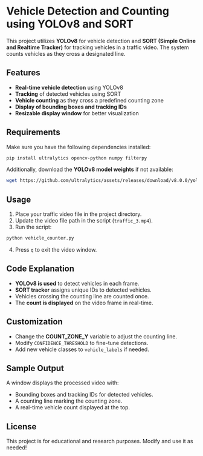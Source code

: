 # Vehicle Detection and Counting using YOLOv8 and SORT

This project utilizes **YOLOv8** for vehicle detection and **SORT (Simple Online and Realtime Tracker)** for tracking vehicles in a traffic video. The system counts vehicles as they cross a designated line.

## Features
- **Real-time vehicle detection** using YOLOv8
- **Tracking** of detected vehicles using SORT
- **Vehicle counting** as they cross a predefined counting zone
- **Display of bounding boxes and tracking IDs**
- **Resizable display window** for better visualization

## Requirements
Make sure you have the following dependencies installed:

```bash
pip install ultralytics opencv-python numpy filterpy
```

Additionally, download the **YOLOv8 model weights** if not available:

```bash
wget https://github.com/ultralytics/assets/releases/download/v8.0.0/yolov8s.pt
```

## Usage
1. Place your traffic video file in the project directory.
2. Update the video file path in the script (`traffic_3.mp4`).
3. Run the script:

```bash
python vehicle_counter.py
```

4. Press `q` to exit the video window.

## Code Explanation
- **YOLOv8 is used** to detect vehicles in each frame.
- **SORT tracker** assigns unique IDs to detected vehicles.
- Vehicles crossing the counting line are counted once.
- The **count is displayed** on the video frame in real-time.

## Customization
- Change the **COUNT_ZONE_Y** variable to adjust the counting line.
- Modify `CONFIDENCE_THRESHOLD` to fine-tune detections.
- Add new vehicle classes to `vehicle_labels` if needed.

## Sample Output
A window displays the processed video with:
- Bounding boxes and tracking IDs for detected vehicles.
- A counting line marking the counting zone.
- A real-time vehicle count displayed at the top.

## License
This project is for educational and research purposes. Modify and use it as needed!

